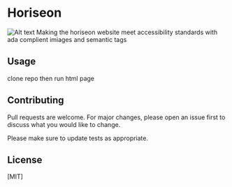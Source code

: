 # Horiseon

![Alt text](/assets/images/Screen%20Shot%202022-08-31%20at%202.43.31%20PM.png?raw=true "Optional Title")
Making the horiseon website meet accessibility 
standards with ada complient imiages and semantic tags


## Usage
clone repo then run html page

## Contributing
Pull requests are welcome. For major changes, please open an issue first to discuss what you would like to change.

Please make sure to update tests as appropriate.

## License
[MIT]
